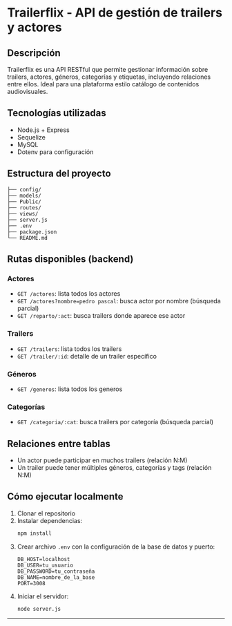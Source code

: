 
# Trailerflix - API de gestión de trailers y actores

## Descripción
Trailerflix es una API RESTful que permite gestionar información sobre trailers, actores, géneros, categorías y etiquetas, incluyendo relaciones entre ellos. Ideal para una plataforma estilo catálogo de contenidos audiovisuales.

## Tecnologías utilizadas
- Node.js + Express
- Sequelize
- MySQL
- Dotenv para configuración

## Estructura del proyecto

```
├── config/
├── models/
├── Public/
├── routes/
├── views/
├── server.js
├── .env
├── package.json
└── README.md
```

## Rutas disponibles (backend)

### Actores
- `GET /actores`: lista todos los actores
- `GET /actores?nombre=pedro pascal`: busca actor por nombre (búsqueda parcial)
- `GET /reparto/:act`: busca trailers donde aparece ese actor

### Trailers
- `GET /trailers`: lista todos los trailers
- `GET /trailer/:id`: detalle de un trailer específico

### Géneros
- `GET /generos`: lista todos los generos

### Categorías
- `GET /categoria/:cat`: busca trailers por categoría (búsqueda parcial)

## Relaciones entre tablas
- Un actor puede participar en muchos trailers (relación N:M)
- Un trailer puede tener múltiples géneros, categorías y tags (relación N:M)

## Cómo ejecutar localmente

1. Clonar el repositorio
2. Instalar dependencias:
   ```bash
   npm install
   ```
3. Crear archivo `.env` con la configuración de la base de datos y puerto:
   ```
   DB_HOST=localhost
   DB_USER=tu_usuario
   DB_PASSWORD=tu_contraseña
   DB_NAME=nombre_de_la_base
   PORT=3008
   ```
4. Iniciar el servidor:
   ```bash
   node server.js
   ```

---
